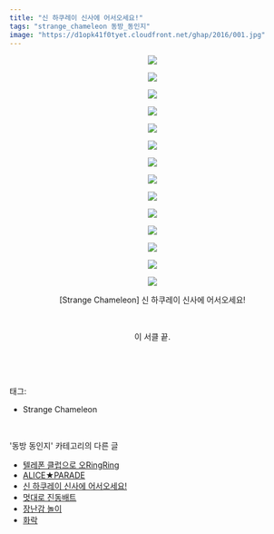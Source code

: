 ```yaml
---
title: "신 하쿠레이 신사에 어서오세요!"
tags: "strange_chameleon 동방_동인지"
image: "https://d1opk41f0tyet.cloudfront.net/ghap/2016/001.jpg"
---
```

<div class="article">
<p style="text-align: center; clear: none; float: none;"><img src="{{ site.imgserver10 }}/ghap/2016/001.jpg"/></p>
<p style="text-align: center; clear: none; float: none;"><img src="{{ site.imgserver10 }}/ghap/2016/002.jpg"/></p>
<p style="text-align: center; clear: none; float: none;"><img src="{{ site.imgserver10 }}/ghap/2016/003.jpg"/></p>
<p style="text-align: center; clear: none; float: none;"><img src="{{ site.imgserver10 }}/ghap/2016/004.jpg"/></p>
<p style="text-align: center; clear: none; float: none;"><img src="{{ site.imgserver10 }}/ghap/2016/005.jpg"/></p>
<p style="text-align: center; clear: none; float: none;"><img src="{{ site.imgserver10 }}/ghap/2016/006.jpg"/></p>
<p style="text-align: center; clear: none; float: none;"><img src="{{ site.imgserver10 }}/ghap/2016/007.jpg"/></p>
<p style="text-align: center; clear: none; float: none;"><img src="{{ site.imgserver10 }}/ghap/2016/008.jpg"/></p>
<p style="text-align: center; clear: none; float: none;"><img src="{{ site.imgserver10 }}/ghap/2016/009.jpg"/></p>
<p style="text-align: center; clear: none; float: none;"><img src="{{ site.imgserver10 }}/ghap/2016/010.jpg"/></p>
<p style="text-align: center; clear: none; float: none;"><img src="{{ site.imgserver10 }}/ghap/2016/011.jpg"/></p>
<p style="text-align: center; clear: none; float: none;"><img src="{{ site.imgserver10 }}/ghap/2016/012.jpg"/></p>
<p style="text-align: center; clear: none; float: none;"><img src="{{ site.imgserver10 }}/ghap/2016/013.jpg"/></p>
<p style="text-align: center; clear: none; float: none;"><img src="{{ site.imgserver10 }}/ghap/2016/014.jpg"/></p>
<p style="text-align: center; clear: none; float: none;">[Strange Chameleon] 신 하쿠레이 신사에 어서오세요!</p>
<p style="text-align: center; clear: none; float: none;"><br/></p>
<p style="text-align: center; clear: none; float: none;">이 서클 끝.</p>
<p><br/></p>
</div><br/>
<div class="tagTrail">
<p>태그: </p>
<ul>
<li>Strange Chameleon</li>
</ul>
</div><br/>
<div class="another">
<p>'동방 동인지' 카테고리의 다른 글</p>
<ul>
<li><a href="/ghap_2018">텔레폰 클럽으로 오RingRing</a></li>
<li><a href="/ghap_2017">ALICE★PARADE</a></li>
<li><a href="/ghap_2016">신 하쿠레이 신사에 어서오세요!</a></li>
<li><a href="/ghap_2015">멋대로 진동배트</a></li>
<li><a href="/ghap_2014">장난감 놀이</a></li>
<li><a href="/ghap_2013">화락</a></li>
</ul>
</div><br/>
<div class="cb_module cb_fluid">
<div class="cb_wrt cb_profile">
</div><!-- commentList close -->
</div><br/>
